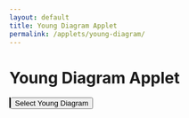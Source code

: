 ```yaml
---
layout: default
title: Young Diagram Applet
permalink: /applets/young-diagram/
---
```


# Young Diagram Applet

<style>
    canvas {
        border: 1px solid black;
    }
</style>

<canvas id="youngDiagram" width="500" height="500"></canvas>
<button id="selectYoungDiagram">Select Young Diagram</button>
<div id="partitionResult"></div>

<!-- 
<div id="selectedCells"></div>
<div id="youngDiagramResult"></div>
<div id="isYoungDiagramResult"></div>
-->


<script>
const canvas = document.getElementById("youngDiagram");
const ctx = canvas.getContext("2d");
const selectedCells = document.getElementById("selectedCells");
const youngDiagramResult = document.getElementById("youngDiagramResult");
const isYoungDiagramResult = document.getElementById("isYoungDiagramResult");
const selectYoungDiagramButton = document.getElementById("selectYoungDiagram");
const partitionResult = document.getElementById("partitionResult");


const gridSize = 10;
const cellSize = 50;
const cellColor = "gold";

let grid = Array(gridSize).fill(null).map(() => Array(gridSize).fill(false));
let gridFrozen = false;

function drawGrid() {
    ctx.clearRect(0, 0, canvas.width, canvas.height);

    for (let i = 0; i < gridSize; i++) {
        for (let j = 0; j < gridSize; j++) {
            if (grid[i][j]) {
                ctx.fillStyle = cellColor;
                ctx.fillRect(j * cellSize, i * cellSize, cellSize, cellSize);
            }

            ctx.strokeStyle = "black";
            ctx.strokeRect(j * cellSize, i * cellSize, cellSize, cellSize);
        }
    }
}

canvas.addEventListener("click", (e) => {

    if (gridFrozen) {
        return;
    }

    const rect = canvas.getBoundingClientRect();
    const x = e.clientX - rect.left;
    const y = e.clientY - rect.top;

    const col = Math.floor(x / cellSize);
    const row = Math.floor(y / cellSize);

    grid[row][col] = !grid[row][col];

    drawGrid();
    updateSelectedCellsList();
});

function updateSelectedCellsList() {
    const selected = getSelectedCells();

    const isYoung = isYoungDiagram(selected);

    const partition = fromCellsToPartition(selected);
    if (partition) {
        partitionResult.innerHTML = `Partition: (${partition.join(", ")})`;
    } else {
        partitionResult.innerHTML = "Partition: Not a Young Diagram";
    }
}


selectYoungDiagramButton.addEventListener("click", () => {
    const selected = getSelectedCells();
    if (isYoungDiagram(selected)) {
        gridFrozen = true;
        selectYoungDiagramButton.disabled = true;
    }
});

function youngDiagram(selectedCells) {
    const S = new Set();

    selectedCells.forEach(([row, col]) => {
        for (let i = 0; i <= row; i++) {
            for (let j = 0; j <= col; j++) {
                const cellString = `${i},${j}`;
                S.add(cellString);
            }
        }
    });

    return S;
}

function isYoungDiagram(selectedCells) {
    const youngDiagramSet = youngDiagram(selectedCells);
    if (selectedCells.length !== youngDiagramSet.size) {
        return false;
    }

    for (let [row, col] of selectedCells) {
        const cellString = `${row},${col}`;
        if (!youngDiagramSet.has(cellString)) {
            return false;
        }
    }

    return true;
}

function getSelectedCells() {
    const selected = [];

    for (let i = 0; i < gridSize; i++) {
        for (let j = 0; j < gridSize; j++) {
            if (grid[i][j]) {
                selected.push([i, j]);
            }
        }
    }

    return selected;
}

function fromCellsToPartition(selectedCells) {
    if (!isYoungDiagram(selectedCells)) {
        return null;
    }

    const rowCounts = {};

    selectedCells.forEach(([row, col]) => {
        if (!rowCounts[row]) {
            rowCounts[row] = 0;
        }
        rowCounts[row]++;
    });

    const partition = Object.values(rowCounts);

    return partition;
}


drawGrid();
updateSelectedCellsList();
</script>
